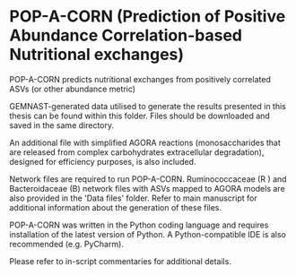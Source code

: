 # POP-A-CORN (Prediction of Positive Abundance Correlation-based Nutritional exchanges)

POP-A-CORN predicts nutritional exchanges from positively correlated ASVs (or other abundance metric)

GEMNAST-generated data utilised to generate the results presented in this thesis can be found within this folder. Files should be downloaded and saved in the same directory. 

An additional file with simplified AGORA reactions (monosaccharides that are released from complex carbohydrates extracellular degradation), designed for efficiency purposes, is also included.

Network files are required to run POP-A-CORN. Ruminococcaceae (R ) and Bacteroidaceae (B) network files with ASVs mapped to AGORA models are also provided in the 'Data files' folder. Refer to main manuscript for additional information about the generation of these files.

POP-A-CORN was written in the Python coding language and requires installation of the latest version of Python. A Python-compatible IDE is also recommended (e.g. PyCharm).

Please refer to in-script commentaries for additional details.
